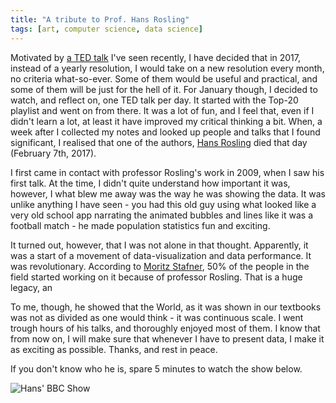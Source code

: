 ```yaml
---
title: "A tribute to Prof. Hans Rosling"
tags: [art, computer science, data science]
---
```


Motivated by [a TED talk](https://www.ted.com/talks/matt_cutts_try_something_new_for_30_days) I've seen recently, I have decided that in 2017, instead of a yearly resolution, 
I would take on a new resolution every month, no criteria what-so-ever. Some of them would be useful and practical, and some of them will be just for the hell of it. For January though, I decided to watch, and reflect on, one TED talk per day. It started with the Top-20 playlist and went on from there. It was a lot of fun, and I feel that, even if I didn't learn a lot, at least it have improved my critical thinking a bit. When, a week after I collected my notes and looked up people and talks that I found significant, I realised that one of the authors, [Hans Rosling](https://en.wikipedia.org/wiki/Hans_Rosling) died that day (February 7th, 2017).

I first came in contact with professor Rosling's work in 2009, when I saw his first talk. At the time, I didn't quite understand how important it was, however, I what blew me away was the way he was showing the data. It was unlike anything I have seen - you had this old guy using what looked like a very old school app narrating the animated bubbles and lines like it was a football match - he made population statistics fun and exciting.

It turned out, however, that I was not alone in that thought. Apparently, it was a start of a movement of data-visualization and data performance. It was revolutionary. According to [Moritz Stafner](http://datastori.es/92-a-tribute-to-hans-rosling/), 50% of the people in the field started working on it because of professor Rosling. That is a huge legacy, an

To me, though, he showed that the World, as it was shown in our textbooks was not as divided as one would think - it was continuous scale. I went trough hours of his talks, and thoroughly enjoyed most of them. I know that from now on, I will make sure that whenever I have to present data, I make it as exciting as possible. Thanks, and rest in peace.

If you don't know who he is, spare 5 minutes to watch the show below.

![Hans' BBC Show](https://www.youtube.com/watch?v=jbkSRLYSojo)